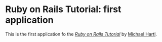 # Ruby on Rails Tutorial: first application

This is the first application fo the [*Ruby on Rails Tutorial*](http://railstutorial.org) by [Michael Hartl](http://michaelhartl.com).